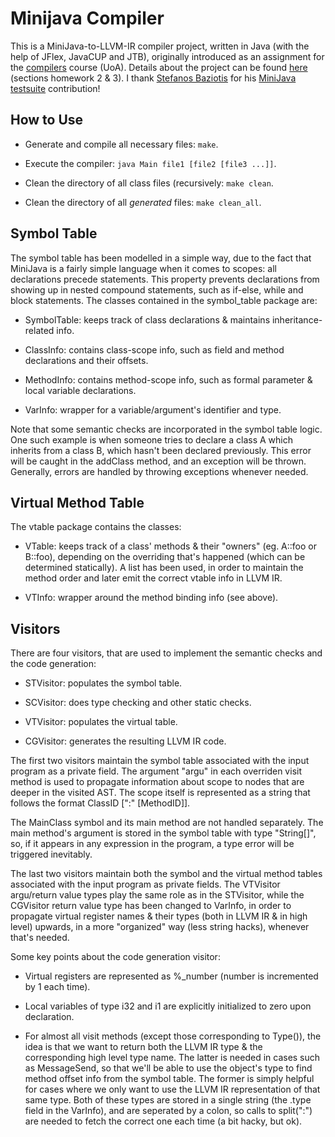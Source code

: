 # Minijava Compiler

This is a MiniJava-to-LLVM-IR compiler project, written in Java (with the help of JFlex, JavaCUP and JTB), originally
introduced as an assignment for the [compilers](http://cgi.di.uoa.gr/~compilers) course (UoA). Details about the project
can be found [here](https://cgi.di.uoa.gr/~compilers/20_21/project.html#hw2) (sections homework 2 & 3). I thank
[Stefanos Baziotis](https://github.com/baziotis) for his [MiniJava testsuite](https://github.com/baziotis/minijava-testsuite)
contribution!


## How to Use

- Generate and compile all necessary files: `make`.

- Execute the compiler: `java Main file1 [file2 [file3 ...]]`.

- Clean the directory of all class files (recursively: `make clean`.

- Clean the directory of all *generated* files: `make clean_all`.


## Symbol Table

The symbol table has been modelled in a simple way, due to the fact that MiniJava is a fairly
simple language when it comes to scopes: all declarations precede statements. This property
prevents declarations from showing up in nested compound statements, such as if-else, while
and block statements. The classes contained in the symbol_table package are:

- SymbolTable: keeps track of class declarations & maintains inheritance-related info.

- ClassInfo: contains class-scope info, such as field and method declarations and their
  offsets.

- MethodInfo: contains method-scope info, such as formal parameter & local variable
  declarations.

- VarInfo: wrapper for a variable/argument's identifier and type.

Note that some semantic checks are incorporated in the symbol table logic. One such example
is when someone tries to declare a class A which inherits from a class B, which hasn't been
declared previously. This error will be caught in the addClass method, and an exception will
be thrown. Generally, errors are handled by throwing exceptions whenever needed.


## Virtual Method Table

The vtable package contains the classes:

- VTable: keeps track of a class' methods & their "owners" (eg. A::foo or B::foo), depending on
  the overriding that's happened (which can be determined statically). A list has been used, in
  order to maintain the method order and later emit the correct vtable info in LLVM IR.

- VTInfo: wrapper around the method binding info (see above).


## Visitors

There are four visitors, that are used to implement the semantic checks and the code generation:

- STVisitor: populates the symbol table.

- SCVisitor: does type checking and other static checks.

- VTVisitor: populates the virtual table.

- CGVisitor: generates the resulting LLVM IR code.

The first two visitors maintain the symbol table associated with the input program as a private
field. The argument "argu" in each overriden visit method is used to propagate information
about scope to nodes that are deeper in the visited AST. The scope itself is represented as
a string that follows the format ClassID [":" [MethodID]].

The MainClass symbol and its main method are not handled separately. The main method's
argument is stored in the symbol table with type "String[]", so, if it appears in any
expression in the program, a type error will be triggered inevitably.

The last two visitors maintain both the symbol and the virtual method tables associated with the
input program as private fields. The VTVisitor argu/return value types play the same role as
in the STVisitor, while the CGVisitor return value type has been changed to VarInfo, in order
to propagate virtual register names & their types (both in LLVM IR & in high level) upwards,
in a more "organized" way (less string hacks), whenever that's needed.

Some key points about the code generation visitor:

- Virtual registers are represented as %\_number (number is incremented by 1 each time).

- Local variables of type i32 and i1 are explicitly initialized to zero upon declaration.

- For almost all visit methods (except those corresponding to Type()), the idea is that we
  want to return both the LLVM IR type & the corresponding high level type name. The latter
  is needed in cases such as MessageSend, so that we'll be able to use the object's type to
  find method offset info from the symbol table. The former is simply helpful for cases where
  we only want to use the LLVM IR representation of that same type. Both of these types are
  stored in a single string (the .type field in the VarInfo), and are seperated by a colon,
  so calls to split(":") are needed to fetch the correct one each time (a bit hacky, but ok).
